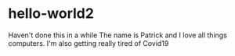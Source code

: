 # hello-world2
Haven't done this in a while
The name is Patrick and I love all things computers.
I'm also getting really tired of Covid19
